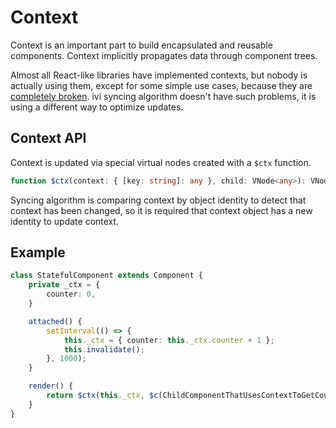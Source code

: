 # Context

Context is an important part to build encapsulated and reusable components. Context implicitly propagates data through
component trees.

Almost all React-like libraries have implemented contexts, but nobody is actually using them, except for some simple
use cases, because they are [completely broken](https://facebook.github.io/react/docs/context.html#updating-context).
ivi syncing algorithm doesn't have such problems, it is using a different way to optimize updates.

## Context API

Context is updated via special virtual nodes created with a `$ctx` function.

```ts
function $ctx(context: { [key: string]: any }, child: VNode<any>): VNode<{ [key: string]: any }>;
```

Syncing algorithm is comparing context by object identity to detect that context has been changed, so it is required
that context object has a new identity to update context.

## Example

```ts
class StatefulComponent extends Component {
    private _ctx = {
        counter: 0,
    }

    attached() {
        setInterval(() => {
            this._ctx = { counter: this._ctx.counter + 1 };
            this.invalidate();
        }, 1000);
    }

    render() {
        return $ctx(this._ctx, $c(ChildComponentThatUsesContextToGetCounterValue));
    }
}
```
